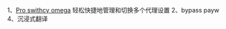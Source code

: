 1、[Pro swithcy omega](https://chromewebstore.google.com/detail/proxy-switchyomega/padekgcemlokbadohgkifijomclgjgif?hl=zh-CN)
轻松快捷地管理和切换多个代理设置
2、bypass payw
4、沉浸式翻译


